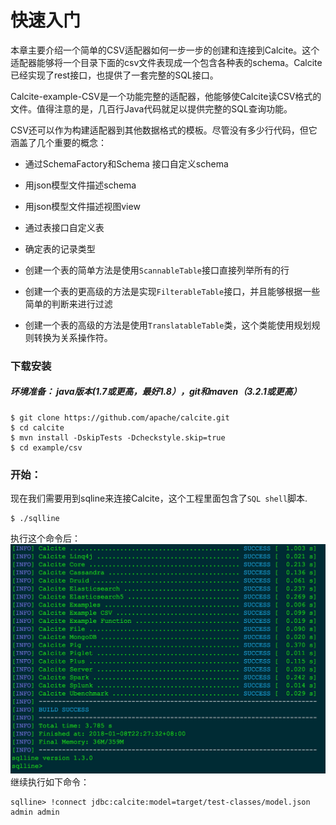 # 快速入门

本章主要介绍一个简单的CSV适配器如何一步一步的创建和连接到Calcite。这个适配器能够将一个目录下面的csv文件表现成一个包含各种表的schema。Calcite已经实现了rest接口，也提供了一套完整的SQL接口。

Calcite-example-CSV是一个功能完整的适配器，他能够使Calcite读CSV格式的文件。值得注意的是，几百行Java代码就足以提供完整的SQL查询功能。

CSV还可以作为构建适配器到其他数据格式的模板。尽管没有多少行代码，但它涵盖了几个重要的概念：

* 通过SchemaFactory和Schema 接口自定义schema

* 用json模型文件描述schema

* 用json模型文件描述视图view

* 通过表接口自定义表

* 确定表的记录类型

* 创建一个表的简单方法是使用`ScannableTable`接口直接列举所有的行

* 创建一个表的更高级的方法是实现`FilterableTable`接口，并且能够根据一些简单的判断来进行过滤

* 创建一个表的高级的方法是使用`TranslatableTable`类，这个类能使用规划规则转换为关系操作符。

### 下载安装

##### **环境准备：** java版本\(1.7或更高，最好1.8），git和maven（3.2.1或更高）

```
$ git clone https://github.com/apache/calcite.git
$ cd calcite
$ mvn install -DskipTests -Dcheckstyle.skip=true
$ cd example/csv
```

### 开始：

现在我们需要用到sqline来连接Calcite，这个工程里面包含了`SQL shell`脚本.

```
$ ./sqlline
```

执行这个命令后：![](/assets/WechatIMG13.jpeg)继续执行如下命令：

```
sqlline> !connect jdbc:calcite:model=target/test-classes/model.json admin admin
```



